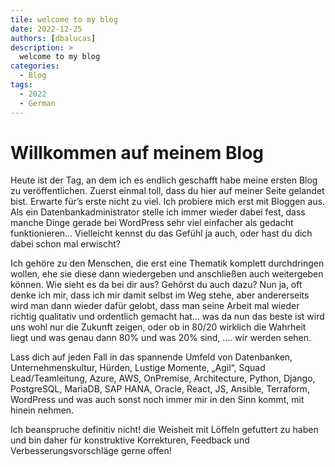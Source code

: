 ```yaml
---
tile: welcome to my blog
date: 2022-12-25
authors: [dbalucas]
description: >
  welcome to my blog
categories:
  - Blog
tags:
  - 2022
  - German
---
```


# Willkommen auf meinem Blog
Heute ist der Tag, an dem ich es endlich geschafft habe meine ersten Blog zu veröffentlichen. Zuerst einmal toll, dass du hier auf meiner Seite gelandet bist. Erwarte für’s erste nicht zu viel. Ich probiere mich erst mit Bloggen aus. Als ein Datenbankadministrator stelle ich immer wieder dabei fest, dass manche Dinge gerade bei WordPress sehr viel einfacher als gedacht funktionieren… Vielleicht kennst du das Gefühl ja auch, oder hast du dich dabei schon mal erwischt?

Ich gehöre zu den Menschen, die erst eine Thematik komplett durchdringen wollen, ehe sie diese dann wiedergeben und anschließen auch weitergeben können. Wie sieht es da bei dir aus? Gehörst du auch dazu? Nun ja, oft denke ich mir, dass ich mir damit selbst im Weg stehe, aber andererseits wird man dann wieder dafür gelobt, dass man seine Arbeit mal wieder richtig qualitativ und ordentlich gemacht hat… was da nun das beste ist wird uns wohl nur die Zukunft zeigen, oder ob in 80/20 wirklich die Wahrheit liegt und was genau dann 80% und was 20% sind, …. wir werden sehen.

Lass dich auf jeden Fall in das spannende Umfeld von Datenbanken, Unternehmenskultur, Hürden, Lustige Momente, „Agil“, Squad Lead/Teamleitung, Azure, AWS, OnPremise, Architecture, Python, Django, PostgreSQL, MariaDB, SAP HANA, Oracle, React, JS, Ansible, Terraform, WordPress und was auch sonst noch immer mir in den Sinn kommt, mit hinein nehmen.

Ich beanspruche definitiv nicht! die Weisheit mit Löffeln gefuttert zu haben und bin daher für konstruktive Korrekturen, Feedback und Verbesserungsvorschläge gerne offen!